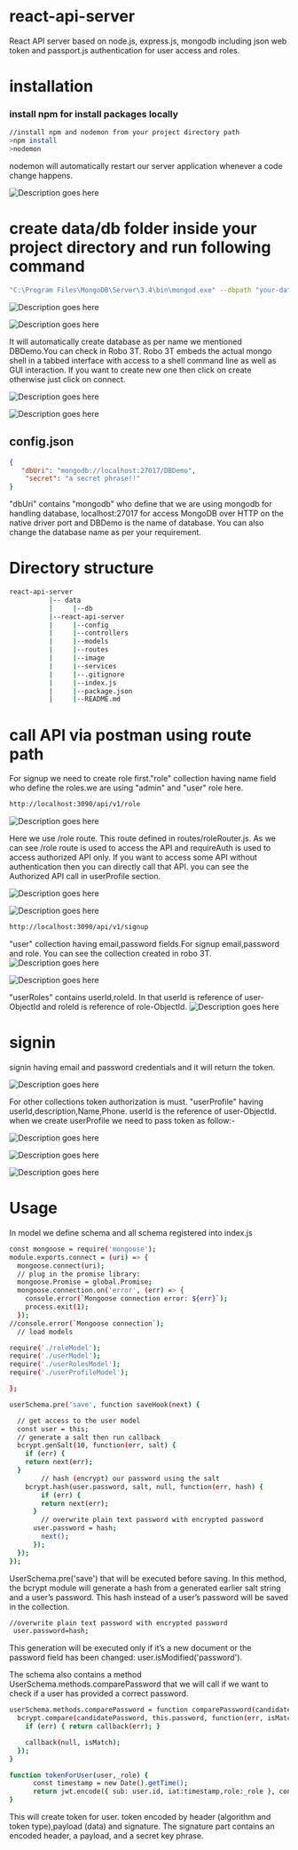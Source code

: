 # react-api-server
React API server based on node.js, express.js, mongodb including json web token and passport.js authentication for user access and roles.

# installation
### install npm for install packages locally
```bash
//install npm and nodemon from your project directory path
>npm install
>nodemon
```
nodemon will automatically restart our server application whenever a code change happens.

![](/image/nodemon.PNG "Description goes here")

# create data/db folder inside your project directory and run following command
```bash
"C:\Program Files\MongoDB\Server\3.4\bin\mongod.exe" --dbpath "your-data/db path"
```
![](/image/dbConn.PNG "Description goes here")

![](image/dbstart.PNG "Description goes here")

It will automatically create database as per name we mentioned DBDemo.You can check in Robo 3T.
Robo 3T embeds the actual mongo shell in a tabbed interface with access to a shell command line as well as GUI interaction.
If you want to create new one then click on create otherwise just click on connect.

![](image/robo.PNG "Description goes here")


![](image/DBdemo.PNG "Description goes here")

## config.json
```json
{
   "dbUri": "mongodb://localhost:27017/DBDemo",
    "secret": "a secret phrase!!"
}
```
"dbUri" contains "mongodb" who define that we are using mongodb for handling database, localhost:27017 for access MongoDB over HTTP on the native driver port and DBDemo is the name of database. You can also change the database name as per your requirement.
# Directory structure
```bash
react-api-server
          |-- data
          |     |--db
          |--react-api-server
          |     |--config
          |     |--controllers
          |     |--models
          |     |--routes
          |     |--image
          |     |--services
          |     |--.gitignore
          |     |--index.js
          |     |--package.json
          |     |--README.md
```
# call API via postman using route path

For signup we need to create role first."role" collection having name field who define the roles.we are using "admin" and "user" role here.
```bash
http://localhost:3090/api/v1/role
```
![](image/roleApi.PNG "Description goes here")

Here we use /role route. This route defined in routes/roleRouter.js. As we can see /role route is used to access the API and requireAuth is used to access authorized API only. If you want to access some API without authentication then you can directly call that API. you can see the Authorized API call in userProfile section.

![](image/route.PNG "Description goes here")

![](image/role.PNG "Description goes here")


```bash
http://localhost:3090/api/v1/signup
```
"user" collection having email,password fields.For signup email,password and role. You can see the collection created in robo 3T.
![](image/api1.PNG "Description goes here")

![](image/user.PNG "Description goes here")

"userRoles" contains userId,roleId. In that userId is reference of user-ObjectId and roleId is reference of role-ObjectId.
![](image/userrole.PNG "Description goes here")

# signin
signin having email and password credentials and it will return the token.

![](image/api2.PNG "Description goes here")

For other collections token authorization is must.
"userProfile" having userId,description,Name,Phone. userId is the reference of user-ObjectId.
when we create userProfile we need to pass token as follow:-

![](image/auth.PNG "Description goes here")

![](image/userprofile.PNG "Description goes here")

![](image/userprofiledb.PNG "Description goes here")

# Usage
In model we define schema and all schema registered into index.js
```bash
const mongoose = require('mongoose');
module.exports.connect = (uri) => {
  mongoose.connect(uri);
  // plug in the promise library:
  mongoose.Promise = global.Promise;
  mongoose.connection.on('error', (err) => {
    console.error(`Mongoose connection error: ${err}`);
    process.exit(1);
  });
//console.error(`Mongoose connection`);
  // load models

require('./roleModel');
require('./userModel');
require('./userRolesModel');
require('./userProfileModel');

};
```
```bash
userSchema.pre('save', function saveHook(next) {

  // get access to the user model
  const user = this;
  // generate a salt then run callback
  bcrypt.genSalt(10, function(err, salt) {
    if (err) {
    return next(err);
  }
        // hash (encrypt) our password using the salt
    bcrypt.hash(user.password, salt, null, function(err, hash) {
        if (err) {
        return next(err);
      }
        // overwrite plain text password with encrypted password
      user.password = hash;
        next();
      });
  });
});
```
UserSchema.pre('save') that will be executed before saving. In this method, the bcrypt module will generate a hash from a generated earlier salt string and a user’s password. This hash instead of a user’s password will be saved in the collection.

```bash
//overwrite plain text password with encrypted password
 user.password=hash;
 ```

This generation will be executed only if it’s a new document or the password field has been changed:
 user.isModified('password').

The schema also contains a method UserSchema.methods.comparePassword that we will call if we want to check if a user has provided a correct password.
```bash
userSchema.methods.comparePassword = function comparePassword(candidatePassword, callback) {
  bcrypt.compare(candidatePassword, this.password, function(err, isMatch) {
    if (err) { return callback(err); }

    callback(null, isMatch);
  });
}
```
```bash
function tokenForUser(user,_role) {
      const timestamp = new Date().getTime();
      return jwt.encode({ sub: user.id, iat:timestamp,role:_role }, config.secret);
}
```
This will create token for user. token encoded by header (algorithm and token type),payload (data) and signature. The signature part contains an encoded header, a payload, and a secret key phrase.
